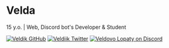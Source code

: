# Velda  
15 y.o. | Web, Discord bot's Developer & Student

<a href="https://github.com/Veldik"> <img src="https://img.shields.io/github/followers/veldik.svg?style=venrav&label=GitHub&logo=github" alt="Veldik GitHub"></a> 
<a href="https://twitter.com/veldiik"> <img src="https://img.shields.io/twitter/follow/veldiik.svg?style=venrav&label=Twitter&logo=Twitter" alt="Veldiik Twitter"></a> 
<a href="https://discord.gg/czbmAww"> <img src="https://img.shields.io/discord/524930964263272468?logo=discord&style=venrav&label=Veldovo%20Lopaty" alt="Veldovo Lopaty on Discord"></a> 
